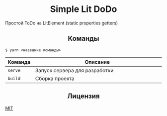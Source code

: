 <h1 align="center">Simple Lit DoDo</h1>

Простой ToDo на LitElement (static properties getters)

<h2 align="center">Команды</h2>

```
$ yarn <название команды>
```

<table>
  <thead>
    <tr>
      <th>Команда</th>
      <th width="100%">Описание</th>
    </tr>
  </thead>
  <tbody>
    <tr>
      <td>
        <code>serve</code>
      </td>
      <td>Запуск сервера для разработки</td>
    </tr>
    <tr>
      <td>
        <code>build</code>
      </td>
      <td>Сборка проекта</td>
    </tr>
  </tbody>
</table>

<h2 align="center">Лицензия</h2>

[MIT](/LICENSE)
